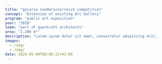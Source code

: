 ```yaml
---
title: "galerie niederosterreich competition"
concept: "Extension of existing Art Gallery"
program: "public art exposition"
year: "2016"
team: "part of querkraft architects"
area: "2.200 m²"
description: "Lorem ipsum dolor sit amet, consectetur adipiscing elit, sed do eiusmod tempor incididunt ut labore et dolore magna aliqua. Consequat mauris nunc congue nisi vitae. Cursus mattis molestie a iaculis at erat pellentesque adipiscing. Condimentum mattis pellentesque id nibh. Tincidunt vitae semper quis lectus nulla. Gravida arcu ac tortor dignissim convallis aenean et. Nulla pellentesque dignissim enim sit amet venenatis urna cursus. Massa sed elementum tempus egestas sed sed risus pretium. Quam viverra orci sagittis eu volutpat odio. Volutpat est velit egestas dui."
images:
  - /img/
  - /img/
date: 2020-05-04T00:06:22+03:00
---
```

